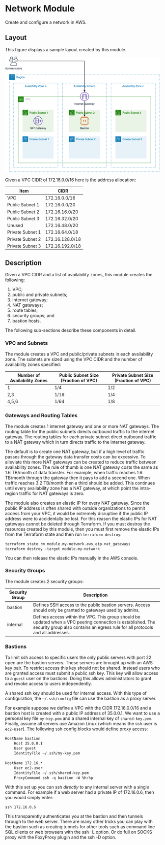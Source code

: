 # Network Module

Create and configure a network in AWS.

## Layout

This figure displays a sample layout created by this module.

![network](https://raw.githubusercontent.com/conrad-mukai/terraform-aws-network/master/images/network.png)

Given a VPC CIDR of 172.16.0.0/16 here is the address allocation:

| Item | CIDR |
| ---- | ---- |
| VPC | 172.16.0.0/16 |
| Public Subnet 1 | 172.16.0.0/20 |
| Public Subnet 2 | 172.16.16.0/20 |
| Public Subnet 3 | 172.16.32.0/20 |
| Unused | 172.16.48.0/20 |
| Private Subnet 1 | 172.16.64.0/18 |
| Private Subnet 2 | 172.16.128.0/18 |
| Private Subnet 3 | 172.16.192.0/18 |

## Description

Given a VPC CIDR and a list of availability zones, this module creates the
following:
1. VPC;
1. public and private subnets;
1. internet gateway;
1. NAT gateways;
1. route tables;
1. security groups; and
1. bastion hosts.

The following sub-sections describe these components in detail.

### VPC and Subnets

The module creates a VPC and public/private subnets in each availability zone.
The subnets are sized using the VPC CIDR and the number of availability zones
specified:

| Number of Availability Zones | Public Subnet Size (Fraction of VPC) | Private Subnet Size (Fraction of VPC) |
| ---------------------------- | ------------------------------------ | ------------------------------------- |
| 1 | 1/4 | 1/2 |
| 2,3 | 1/16 | 1/4 |
| 4,5,6 | 1/64 | 1/8 |

### Gateways and Routing Tables

The module creates 1 internet gateway and one or more NAT gateways. The routing
table for the public subnets directs outbound traffic to the internet gateway.
The routing tables for each private subnet direct outbound traffic to a NAT
gateway which in turn directs traffic to the internet gateway.

The default is to create one NAT gateway, but if a high level of traffic passes
through the gateway data transfer costs can be excessive. To alleviate this
more NAT gateways can be created to reduce traffic between availability zones.
The rule of thumb is one NAT gateway costs the same as 1.6 TB/month of data
transfer. For example, when traffic reaches 1.6 TB/month through the gateway
then it pays to add a second one. When traffic reaches 3.2 TB/month then a
third should be added. This continues until every availability zone has a NAT
gateway, at which point the intra-region traffic for NAT gateways is zero.

The module also creates an elastic IP for every NAT gateway. Since the public
IP address is often shared with outside organizations to permit access from
your VPC, it would be extremely disruptive if the public IP address were to
accidentally be lost. For this reason the elastic IPs for NAT gateways cannot
be deleted through Terraform. If you must destroy the resources created by this
module, then you must first remove the elastic IPs from the Terraform state and
then run `terraform destroy`:

    terraform state rm module.my-network.aws_eip.nat_gateways
    terraform destroy -target module.my-network

You can then release the elastic IPs manually in the AWS console. 

### Security Groups

The module creates 2 security groups:

| Security Group | Description |
| -------------- | ----------- |
| bastion | Defines SSH access to the public bastion servers. Access should only be granted to gateways used by admins. |
| internal | Defines access within the VPC. This group should be updated when a VPC peering connection is established. The security group also contains an egress rule for all protocols and all addresses. |

### Bastions

To limit ssh access to specific users the only public servers with port 22 open
are the bastion servers. These servers are brought up with an AWS key pair.
To restrict access this key should not be shared. Instead users who are granted
access must submit a public ssh key. This key will allow access to a `guest`
user on the bastions. Doing this allows administrators to grant and revoke
access to users independently.

A shared ssh key should be used for internal access. With this type of
configuration, the `~/.ssh/config` file can use the bastion as a proxy server.

For example suppose we define a VPC with the CIDR 172.16.0.0/16 and a bastion
host is created with a public IP address of 35.0.0.1. We want to use a personal
key file `my-key.pem` and a shared internal key of `shared-key.pem`. Finally,
assume all servers use Amazon Linux (which means the ssh user is `ec2-user`).
The following ssh config blocks would define proxy access:

    HostName bastion
        Host 35.0.0.1
        User guest
        IdentityFile ~/.ssh/my-key.pem
    
    HostName 172.16.*
        User ec2-user
        IdentityFile ~/.ssh/shared-key.pem
        ProxyCommand ssh -q bastion -W %h:%p

With this set up you can ssh _directly_ to any internal server with a single
command. For example if a web server had a private IP of 172.16.0.6, then you
would simply enter:

    ssh 172.16.0.6

This transparently authenticates you at the bastion and then tunnels through to
the web server. There are many other tricks you can play with the bastion such
as creating tunnels for other tools such as command line SQL clients or web
browsers with the ssh -L option. Or do full on SOCKS proxy with the FoxyProxy
plugin and the ssh -D option.
